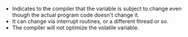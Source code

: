 - Indicates to the compiler that the variable is subject to change even though the actual program code doesn't change it.
- It can change via interrupt routines, or a different thread or so.
- The compiler will not optimize the volatile variable.

